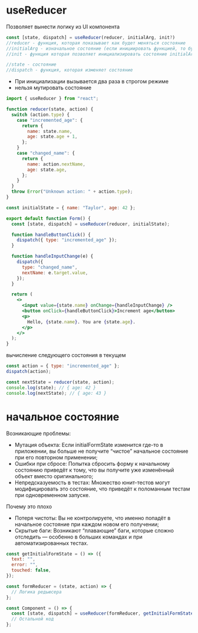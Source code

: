 # useReducer

Позволяет вынести логику из UI компонента

```js
const [state, dispatch] = useReducer(reducer, initialArg, init?)
//reducer - функция, которая показывает как будет меняться состояние
//initialArg - изначальное состояние (если инициировать функцией, то будет вызывать перерендер)
//init - функция которая позволяет инициализировать состояние initialArg попадет как аргумент

//state - состояние
//dispatch - функция, которая изменяет состояние
```

- При инициализации вызывается два раза в строгом режиме
- нельзя мутировать состояние

```jsx
import { useReducer } from "react";

function reducer(state, action) {
  switch (action.type) {
    case "incremented_age": {
      return {
        name: state.name,
        age: state.age + 1,
      };
    }
    case "changed_name": {
      return {
        name: action.nextName,
        age: state.age,
      };
    }
  }
  throw Error("Unknown action: " + action.type);
}

const initialState = { name: "Taylor", age: 42 };

export default function Form() {
  const [state, dispatch] = useReducer(reducer, initialState);

  function handleButtonClick() {
    dispatch({ type: "incremented_age" });
  }

  function handleInputChange(e) {
    dispatch({
      type: "changed_name",
      nextName: e.target.value,
    });
  }

  return (
    <>
      <input value={state.name} onChange={handleInputChange} />
      <button onClick={handleButtonClick}>Increment age</button>
      <p>
        Hello, {state.name}. You are {state.age}.
      </p>
    </>
  );
}
```

вычисление следующего состояния в текущем

```js
const action = { type: "incremented_age" };
dispatch(action);

const nextState = reducer(state, action);
console.log(state); // { age: 42 }
console.log(nextState); // { age: 43 }
```

# начальное состояние

Возникающие проблемы:

- Мутация объекта: Если initialFormState изменится где-то в приложении, вы больше не получите “чистое” начальное состояние при его повторном применении;
- Ошибки при сбросе: Попытка сбросить форму к начальному состоянию приведёт к тому, что вы получите уже изменённый объект вместо оригинального;
- Непредсказуемость в тестах: Множество юнит-тестов могут модифицировать это состояние, что приведёт к поломанным тестам при одновременном запуске.

Почему это плохо

- Потеря чистоты: Вы не контролируете, что именно попадёт в начальное состояние при каждом новом его получении;
- Скрытые баги: Возникают “плавающие” баги, которые сложно отследить — особенно в больших командах и при автоматизированных тестах.

```js
const getInitialFormState = () => ({
  text: "",
  error: "",
  touched: false,
});

const formReducer = (state, action) => {
  // Логика редьюсера
};

const Component = () => {
  const [state, dispatch] = useReducer(formReducer, getInitialFormState());
  // Остальной код
};
```
